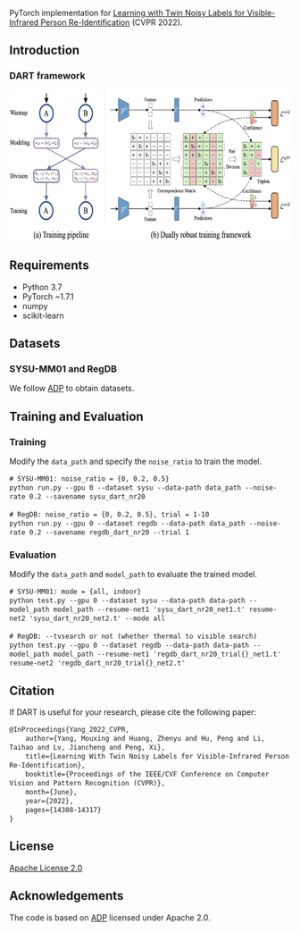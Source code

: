 
PyTorch implementation for [Learning with Twin Noisy Labels for Visible-Infrared Person Re-Identification](https://openaccess.thecvf.com/content/CVPR2022/papers/Yang_Learning_With_Twin_Noisy_Labels_for_Visible-Infrared_Person_Re-Identification_CVPR_2022_paper.pdf) (CVPR 2022).


## Introduction

### DART framework
<img src="https://github.com/XLearning-SCU/2022-CVPR-DART/blob/main/figs/framework.png"  width="760" height="268" />

## Requirements

- Python 3.7
- PyTorch ~1.7.1
- numpy
- scikit-learn
## Datasets

### SYSU-MM01 and RegDB
We follow [ADP](https://github.com/mangye16/Cross-Modal-Re-ID-baseline/tree/master/ICCV21_CAJ) to obtain datasets.

## Training and Evaluation

### Training

Modify the ```data_path``` and  specify the ```noise_ratio``` to train the model.

```train
# SYSU-MM01: noise_ratio = {0, 0.2, 0.5}
python run.py --gpu 0 --dataset sysu --data-path data_path --noise-rate 0.2 --savename sysu_dart_nr20 

# RegDB: noise_ratio = {0, 0.2, 0.5}, trial = 1-10
python run.py --gpu 0 --dataset regdb --data-path data_path --noise-rate 0.2 --savename regdb_dart_nr20 --trial 1
```
### Evaluation

Modify the  ```data_path``` and ```model_path``` to evaluate the trained model. 

```
# SYSU-MM01: mode = {all, indoor}
python test.py --gpu 0 --dataset sysu --data-path data-path --model_path model_path --resume-net1 'sysu_dart_nr20_net1.t' resume-net2 'sysu_dart_nr20_net2.t' --mode all

# RegDB: --tvsearch or not (whether thermal to visible search)
python test.py --gpu 0 --dataset regdb --data-path data-path --model_path model_path --resume-net1 'regdb_dart_nr20_trial{}_net1.t' resume-net2 'regdb_dart_nr20_trial{}_net2.t'
```


## Citation

If DART is useful for your research, please cite the following paper:
```
@InProceedings{Yang_2022_CVPR,
    author={Yang, Mouxing and Huang, Zhenyu and Hu, Peng and Li, Taihao and Lv, Jiancheng and Peng, Xi},
    title={Learning With Twin Noisy Labels for Visible-Infrared Person Re-Identification},
    booktitle={Proceedings of the IEEE/CVF Conference on Computer Vision and Pattern Recognition (CVPR)},
    month={June},
    year={2022},
    pages={14308-14317}
}
```

## License

[Apache License 2.0](http://www.apache.org/licenses/LICENSE-2.0)

## Acknowledgements
The code is based on [ADP](https://github.com/mangye16/Cross-Modal-Re-ID-baseline/tree/master/ICCV21_CAJ) licensed under Apache 2.0.